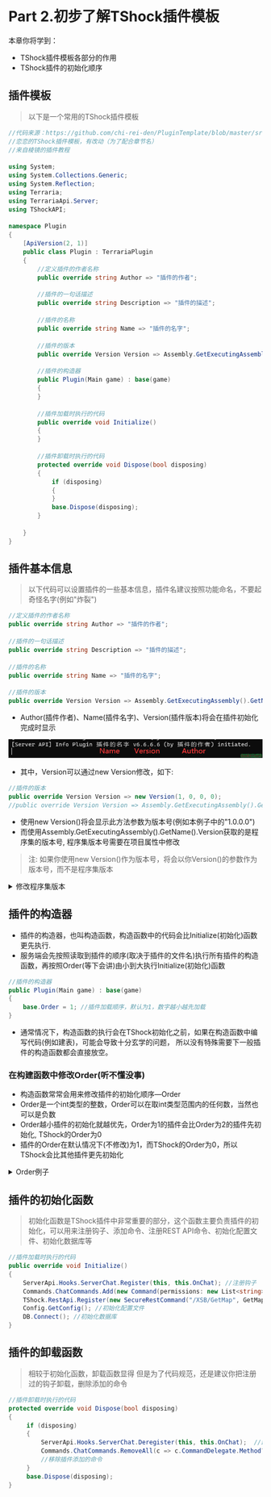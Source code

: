 # Part 2.初步了解TShock插件模板​

本章你将学到：  

* TShock插件模板各部分的作用
* TShock插件的初始化顺序

## 插件模板​

> 以下是一个常用的TShock插件模板



```csharp
//代码来源：https://github.com/chi-rei-den/PluginTemplate/blob/master/src/PluginTemplate/Program.cs
//恋恋的TShock插件模板，有改动（为了配合章节名）
//来自棱镜的插件教程

using System;
using System.Collections.Generic;
using System.Reflection;
using Terraria;
using TerrariaApi.Server;
using TShockAPI;

namespace Plugin
{
    [ApiVersion(2, 1)]
    public class Plugin : TerrariaPlugin
    {
        //定义插件的作者名称
        public override string Author => "插件的作者";

        //插件的一句话描述
        public override string Description => "插件的描述";

        //插件的名称
        public override string Name => "插件的名字";

        //插件的版本
        public override Version Version => Assembly.GetExecutingAssembly().GetName().Version;

        //插件的构造器
        public Plugin(Main game) : base(game)
        {
        }

        //插件加载时执行的代码
        public override void Initialize()
        {
        }
        
        //插件卸载时执行的代码
        protected override void Dispose(bool disposing)
        {
            if (disposing)
            {
            }
            base.Dispose(disposing);
        }

    }
}
```


## 插件基本信息​
> 以下代码可以设置插件的一些基本信息，插件名建议按照功能命名，不要起奇怪名字\(例如"炸裂"\)  
```csharp
//定义插件的作者名称
public override string Author => "插件的作者";

//插件的一句话描述
public override string Description => "插件的描述";

//插件的名称
public override string Name => "插件的名字";

//插件的版本
public override Version Version => Assembly.GetExecutingAssembly().GetName().Version;
```

- Author\(插件作者\)、Name\(插件名字\)、Version\(插件版本\)将会在插件初始化完成时显示  

![1693020601153.png](Resourse/6526_0d62fb22e43fa3980efba17731fe70e6.png "1693020601153.png")

- 其中，Version可以通过new Version修改，如下:  

```csharp
//插件的版本
public override Version Version => new Version(1, 0, 0, 0);
//public override Version Version => Assembly.GetExecutingAssembly().GetName().Version;
```

- 使用new Version\(\)将会显示此方法参数为版本号\(例如本例子中的"1.0.0.0"\)  
- 而使用Assembly.GetExecutingAssembly\(\).GetName\(\).Version获取的是程序集的版本号, 程序集版本号需要在项目属性中修改  

> 注: 如果你使用new Version\(\)作为版本号，将会以你Version\(\)的参数作为版本号，而不是程序集版本

<details>
  <summary>修改程序集版本</summary>
    1. 右键解决方案资源管理器中的项目\(这里是HelloWorld\),然后点击属性  
    <img src="Resourse/6521_17b2fe13121894c2606b5672953c284f.png" alt="图片描述">
    <img src="Resourse/6522_163749ccba0554c69e60e62fa4e3d10f.png" alt="图片描述">
    2. 在属性选项卡中依次找到包—常规—程序集版本  
    <img src="Resourse/6524_2ef29be4606e5e50751e678d992fb50d.png" alt="图片描述">
    3. 修改程序集版本即可
</details>



## 插件的构造器​

-  插件的构造器，也叫构造函数，构造函数中的代码会比Initialize\(初始化\)函数更先执行.  
- 服务端会先按照读取到插件的顺序\(取决于插件的文件名\)执行所有插件的构造函数，再按照Order\(等下会讲\)由小到大执行Initialize\(初始化\)函数  



```csharp
//插件的构造器
public Plugin(Main game) : base(game)
{
    base.Order = 1; //插件加载顺序，默认为1，数字越小越先加载
}
```

- 通常情况下，构造函数的执行会在TShock初始化之前，如果在构造函数中编写代码\(例如建表\)，可能会导致十分玄学的问题，  所以没有特殊需要下一般插件的构造函数都会直接放空。  

### 在构建函数中修改Order\(听不懂没事\)

- 构造函数常常会用来修改插件的初始化顺序—Order  
- Order是一个int类型的整数，Order可以在取int类型范围内的任何数，当然也可以是负数  
- Order越小插件的初始化就越优先，Order为1的插件会比Order为2的插件先初始化, TShock的Order为0
- 插件的Order在默认情况下\(不修改\)为1，而TShock的Order为0，所以TShock会比其他插件更先初始化  

<details>
  <summary>Order例子</summary>
    1. 编写两个插件，在执行构造函数和初始化函数执行时打印文本<br>
    <img src="Resourse/6530_f7178dea684e463a3906bc89a05dba11.png" alt="图片描述"><br>
    2. 重命名并安装插件<br>
        <li>当Order为1的插件在文件夹中更靠前时\(以文件名排序\)，Order为1的插件的构造函数将会先被执行<br>
        <img src="Resourse/6533_cc0bdd48046b7012e10c0228eef0ef06.png" alt="图片描述"><br>
        <img src="Resourse/6534_783aedca561256565fae29db0fba1976.png" alt="图片描述"><br>
        <li>相反，当Order为2的插件在文件夹中更靠前时\(以文件名排序\)，Order为2的插件的构造函数将会先被执行  <br>
        <img src="Resourse/6531_0dc2b5f224e085f63b4aeafb500d8242.png" alt="图片描述"><br>
        <img src="Resourse/6532_81e71b3644e9c1ecc16d404da47c02c3.png" alt="图片描述"><br>
        <li>所以，插件构造函数的执行顺序取决于插件的文件名，与Order无关  <br>
        <li>但是无论文件名如何修改，Order为1的插件总会先初始化，如下图:  <br>
        <img src="Resourse/6535_644e3b83b2095ffdd4efb6fb7cd0a8a1.png" alt="图片描述"><br>
        <li>所以，插件初始化函数的执行顺序取决于Order，与插件的文件名无关
</details>



## 插件的初始化函数​

> 初始化函数是TShock插件中非常重要的部分，这个函数主要负责插件的初始化，可以用来注册钩子、添加命令、注册REST API命令、初始化配置文件、初始化数据库等  



```csharp
//插件加载时执行的代码
public override void Initialize()
{
    ServerApi.Hooks.ServerChat.Register(this, this.OnChat); //注册钩子
    Commands.ChatCommands.Add(new Command(permissions: new List<string> {""}, cmd: this.Fish, "钓鱼排行")); //添加命令
    TShock.RestApi.Register(new SecureRestCommand("/XSB/GetMap", GetMap, "rest.xsb.admin")); //注册REST API命令
    Config.GetConfig(); //初始化配置文件
    DB.Connect(); //初始化数据库
}
```



## 插件的卸载函数​

> 相较于初始化函数，卸载函数显得
> 但是为了代码规范，还是建议你把注册过的钩子卸载，删除添加的命令  



```csharp
//插件卸载时执行的代码
protected override void Dispose(bool disposing)
{
     if (disposing)
     {
         ServerApi.Hooks.ServerChat.Deregister(this, this.OnChat);  //卸载钩子
         Commands.ChatCommands.RemoveAll(c => c.CommandDelegate.Method?.DeclaringType?.Assembly == Assembly.GetExecutingAssembly());
         //移除插件添加的命令
     }
     base.Dispose(disposing);
}
```